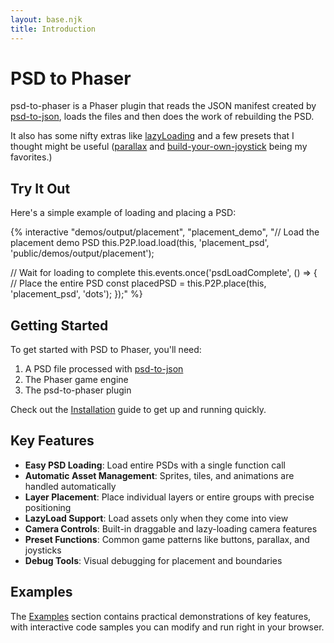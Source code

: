 ```yaml
---
layout: base.njk
title: Introduction
---
```


# PSD to Phaser

psd-to-phaser is a Phaser plugin that reads the JSON manifest created by [psd-to-json](https://pypi.org/project/psd-to-json/), loads the files and then does the work of rebuilding the PSD.

It also has some nifty extras like [lazyLoading](/cameras/lazyload/) and a few presets that I thought might be useful ([parallax](/presets/parallax/) and [build-your-own-joystick](/presets/joystick/) being my favorites.)

## Try It Out

Here's a simple example of loading and placing a PSD:

{% interactive "demos/output/placement", "placement_demo", "// Load the placement demo PSD
this.P2P.load.load(this, 'placement_psd', 'public/demos/output/placement');

// Wait for loading to complete
this.events.once('psdLoadComplete', () => {
  // Place the entire PSD
  const placedPSD = this.P2P.place(this, 'placement_psd', 'dots');
});" %}

## Getting Started

To get started with PSD to Phaser, you'll need:

1. A PSD file processed with [psd-to-json](https://pypi.org/project/psd-to-json/)
2. The Phaser game engine
3. The psd-to-phaser plugin

Check out the [Installation](/installation/) guide to get up and running quickly.

## Key Features

- **Easy PSD Loading**: Load entire PSDs with a single function call
- **Automatic Asset Management**: Sprites, tiles, and animations are handled automatically  
- **Layer Placement**: Place individual layers or entire groups with precise positioning
- **LazyLoad Support**: Load assets only when they come into view
- **Camera Controls**: Built-in draggable and lazy-loading camera features
- **Preset Functions**: Common game patterns like buttons, parallax, and joysticks
- **Debug Tools**: Visual debugging for placement and boundaries

## Examples

The [Examples](/examples/) section contains practical demonstrations of key features, with interactive code samples you can modify and run right in your browser.